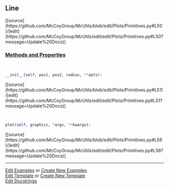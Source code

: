 ## <a id="McUtils.Plots.Primitives.Line">Line</a> 
<div class="docs-source-link" markdown="1">
[[source](https://github.com/McCoyGroup/McUtils/blob/edit/Plots/Primitives.py#L50)/[edit](https://github.com/McCoyGroup/McUtils/edit/edit/Plots/Primitives.py#L50?message=Update%20Docs)]
</div>



<div class="collapsible-section">
 <div class="collapsible-section collapsible-section-header" markdown="1">
 
### <a class="collapse-link" data-toggle="collapse" href="#methods">Methods and Properties</a> <a class="float-right" data-toggle="collapse" href="#methods"><i class="fa fa-chevron-down"></i></a>

 </div>
 <div class="collapsible-section collapsible-section-body collapse" id="methods" markdown="1">

<a id="McUtils.Plots.Primitives.Line.__init__" class="docs-object-method">&nbsp;</a> 
```python
__init__(self, pos1, pos2, radius, **opts): 
```
<div class="docs-source-link" markdown="1">
[[source](https://github.com/McCoyGroup/McUtils/blob/edit/Plots/Primitives.py#L51)/[edit](https://github.com/McCoyGroup/McUtils/edit/edit/Plots/Primitives.py#L51?message=Update%20Docs)]
</div>

<a id="McUtils.Plots.Primitives.Line.plot" class="docs-object-method">&nbsp;</a> 
```python
plot(self, graphics, *args, **kwargs): 
```
<div class="docs-source-link" markdown="1">
[[source](https://github.com/McCoyGroup/McUtils/blob/edit/Plots/Primitives.py#L56)/[edit](https://github.com/McCoyGroup/McUtils/edit/edit/Plots/Primitives.py#L56?message=Update%20Docs)]
</div>

 </div>
</div>




___

[Edit Examples](https://github.com/McCoyGroup/McUtils/edit/gh-pages/ci/examples/McUtils/Plots/Primitives/Line.md) or 
[Create New Examples](https://github.com/McCoyGroup/McUtils/new/gh-pages/?filename=ci/examples/McUtils/Plots/Primitives/Line.md) <br/>
[Edit Template](https://github.com/McCoyGroup/McUtils/edit/gh-pages/ci/docs/McUtils/Plots/Primitives/Line.md) or 
[Create New Template](https://github.com/McCoyGroup/McUtils/new/gh-pages/?filename=ci/docs/templates/McUtils/Plots/Primitives/Line.md) <br/>
[Edit Docstrings](https://github.com/McCoyGroup/McUtils/edit/edit/Plots/Primitives.py#L50?message=Update%20Docs)